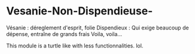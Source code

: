 # Vesanie-Non-Dispendieuse-


Vésanie : déreglement d'esprit, folie 
Dispendieux : Qui exige beaucoup de dépense, entraîne de grands frais
Voila, voila...

This module is a turtle like with less functionnalities. lol.
